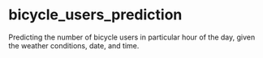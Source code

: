 # bicycle_users_prediction
Predicting the number of bicycle users in particular hour of the day, given the weather conditions, date, and time.
